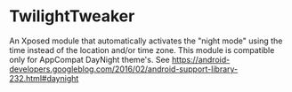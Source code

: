 # TwilightTweaker
An Xposed module that automatically activates the "night mode" using the time instead of the location and/or time zone.
This module is compatible only for AppCompat DayNight theme's. See https://android-developers.googleblog.com/2016/02/android-support-library-232.html#daynight
